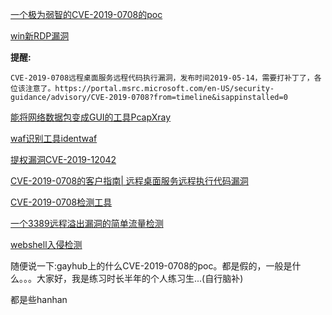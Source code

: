 [一个极为弱智的CVE-2019-0708的poc](https://github.com/hook-s3c/CVE-2019-0708-poc/issues)

[win新RDP漏洞](http://mp.weixin.qq.com/s?__biz=MzUzMjcxMzg5Mg==&mid=2247484231&idx=1&sn=1b5a4fb70b3a8a3aee3b6c83d1c571af&chksm=faae5b8ccdd9d29ae31c1361ad0a4c2f04ea157edefc4ff68506b388d3d0cc4697d029b19667&mpshare=1&scene=23&srcid=0515fuYe9fZkbzmdPLtF9As5#rd)

<b>提醒:</b>
```
CVE-2019-0708远程桌面服务远程代码执行漏洞，发布时间2019-05-14，需要打补丁了，各位该注意了。https://portal.msrc.microsoft.com/en-US/security-guidance/advisory/CVE-2019-0708?from=timeline&isappinstalled=0
```

[能将网络数据包变成GUI的工具PcapXray](https://github.com/Srinivas11789/PcapXray/blob/master/README.md)

[waf识别工具identwaf](https://github.com/stamparm/identYwaf)

[提权漏洞CVE-2019-12042](https://github.com/SouhailHammou/Panda-Antivirus-LPE/)

[CVE-2019-0708的客户指南| 远程桌面服务远程执行代码漏洞](https://support.microsoft.com/en-ca/help/4500705/customer-guidance-for-cve-2019-0708)

[CVE-2019-0708检测工具](https://www.qianxin.com/other/CVE-2019-0708)

[一个3389远程溢出漏洞的简单流量检测](https://www.cnblogs.com/huim/p/7570776.html)

[webshell入侵检测](https://www.freebuf.com/articles/web/183520.html)


随便说一下:gayhub上的什么CVE-2019-0708的poc。都是假的，一般是什么。。。大家好，我是练习时长半年的个人练习生...(自行脑补)

都是些hanhan
